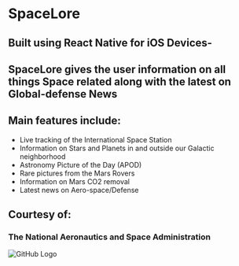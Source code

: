 # SpaceLore

## Built using React Native for iOS Devices-

## SpaceLore gives the user information on all things Space related along with the latest on Global-defense News

## Main features include:
- Live tracking of the International Space Station
- Information on Stars and Planets in and outside our Galactic neighborhood
- Astronomy Picture of the Day (APOD)
- Rare pictures from the Mars Rovers
- Information on Mars CO2 removal
- Latest news on Aero-space/Defense

## Courtesy of:
### The National Aeronautics and Space Administration

![GitHub Logo](http://seeklogo.com/images/N/NASA-logo-9411797223-seeklogo.com.gif)


